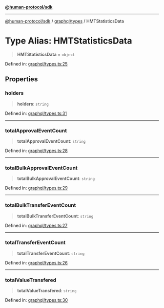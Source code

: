 [**@human-protocol/sdk**](../../../README.md)

***

[@human-protocol/sdk](../../../modules.md) / [graphql/types](../README.md) / HMTStatisticsData

# Type Alias: HMTStatisticsData

> **HMTStatisticsData** = `object`

Defined in: [graphql/types.ts:25](https://github.com/humanprotocol/human-protocol/blob/35282ccf869d69c95ced3874bd6bde870ac54d48/packages/sdk/typescript/human-protocol-sdk/src/graphql/types.ts#L25)

## Properties

### holders

> **holders**: `string`

Defined in: [graphql/types.ts:31](https://github.com/humanprotocol/human-protocol/blob/35282ccf869d69c95ced3874bd6bde870ac54d48/packages/sdk/typescript/human-protocol-sdk/src/graphql/types.ts#L31)

***

### totalApprovalEventCount

> **totalApprovalEventCount**: `string`

Defined in: [graphql/types.ts:28](https://github.com/humanprotocol/human-protocol/blob/35282ccf869d69c95ced3874bd6bde870ac54d48/packages/sdk/typescript/human-protocol-sdk/src/graphql/types.ts#L28)

***

### totalBulkApprovalEventCount

> **totalBulkApprovalEventCount**: `string`

Defined in: [graphql/types.ts:29](https://github.com/humanprotocol/human-protocol/blob/35282ccf869d69c95ced3874bd6bde870ac54d48/packages/sdk/typescript/human-protocol-sdk/src/graphql/types.ts#L29)

***

### totalBulkTransferEventCount

> **totalBulkTransferEventCount**: `string`

Defined in: [graphql/types.ts:27](https://github.com/humanprotocol/human-protocol/blob/35282ccf869d69c95ced3874bd6bde870ac54d48/packages/sdk/typescript/human-protocol-sdk/src/graphql/types.ts#L27)

***

### totalTransferEventCount

> **totalTransferEventCount**: `string`

Defined in: [graphql/types.ts:26](https://github.com/humanprotocol/human-protocol/blob/35282ccf869d69c95ced3874bd6bde870ac54d48/packages/sdk/typescript/human-protocol-sdk/src/graphql/types.ts#L26)

***

### totalValueTransfered

> **totalValueTransfered**: `string`

Defined in: [graphql/types.ts:30](https://github.com/humanprotocol/human-protocol/blob/35282ccf869d69c95ced3874bd6bde870ac54d48/packages/sdk/typescript/human-protocol-sdk/src/graphql/types.ts#L30)
